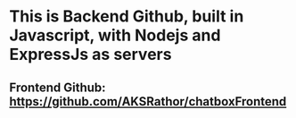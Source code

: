 <h1>This is Backend Github, built in Javascript, with Nodejs and ExpressJs as servers</h1>
<h2>Frontend Github: <a href = "https://github.com/AKSRathor/chatboxFrontend" target = "_blank">https://github.com/AKSRathor/chatboxFrontend</a></h2>
